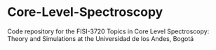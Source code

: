 # Core-Level-Spectroscopy
  Code repository for the FISI-3720 Topics in Core Level Spectroscopy: Theory and Simulations at the Universidad de los Andes, Bogotá
